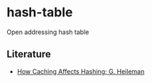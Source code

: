 # hash-table

Open addressing hash table

## Literature

- [How Caching Affects Hashing; G. Heileman](http://www.siam.org/meetings/alenex05/papers/13gheileman.pdf)
